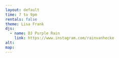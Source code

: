 ```yaml
---
layout: default
time: 7 to 9pm
rentals: false
theme: Lisa Frank
djs:
  - name: DJ Purple Rain
    link: https://www.instagram.com/rainvanhecke
alt:
map:
---
```

